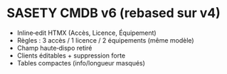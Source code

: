 
# SASETY CMDB v6 (rebased sur v4)

* Inline‑edit HTMX (Accès, Licence, Équipement)
* Règles : 3 accès / 1 licence / 2 équipements (même modèle)
* Champ haute‑dispo retiré
* Clients éditables + suppression forte
* Tables compactes (info/longueur masqués)
